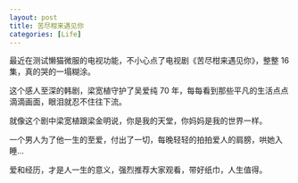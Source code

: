 ```yaml
---
layout: post
title: 苦尽柑来遇见你
categories: [Life]
---
```


最近在测试懒猫微服的电视功能，不小心点了电视剧《苦尽柑来遇见你》，整整 16 集，真的哭的一塌糊涂。

这个感人至深的韩剧，梁宽植守护了吴爱纯 70 年，每每看到那些平凡的生活点点滴滴画面，眼泪就忍不住往下流。

就像这个剧中梁宽植跟梁金明说，你是我的天堂，你妈妈是我的世界一样。

一个男人为了他一生的至爱，付出了一切，每晚轻轻的拍拍爱人的肩膀，哄她入睡...

爱和经历，才是人一生的意义，强烈推荐大家观看，带好纸巾，人生值得。
